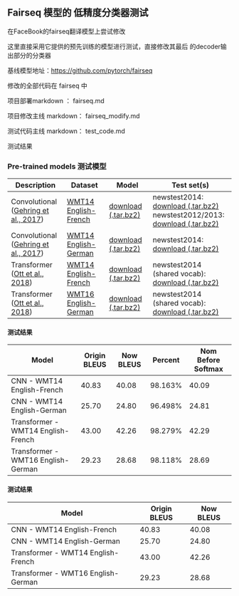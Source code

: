 ## Fairseq 模型的 低精度分类器测试

在FaceBook的fairseq翻译模型上尝试修改 
 
这里直接采用它提供的预先训练的模型进行测试，直接修改其最后 的decoder输出部分的分类器 

基线模型地址：https://github.com/pytorch/fairseq

修改的全部代码在 fairseq 中

项目部署markdown ： fairseq.md

项目修改主线 markdown： fairseq_modify.md

测试代码主线 markdown： test_code.md

测试结果

### Pre-trained models  测试模型

Description | Dataset | Model | Test set(s)
---|---|---|---
Convolutional <br> ([Gehring et al., 2017](https://arxiv.org/abs/1705.03122)) | [WMT14 English-French](http://statmt.org/wmt14/translation-task.html#Download) | [download (.tar.bz2)](https://dl.fbaipublicfiles.com/fairseq/models/wmt14.v2.en-fr.fconv-py.tar.bz2) | newstest2014: <br> [download (.tar.bz2)](https://dl.fbaipublicfiles.com/fairseq/data/wmt14.v2.en-fr.newstest2014.tar.bz2) <br> newstest2012/2013: <br> [download (.tar.bz2)](https://dl.fbaipublicfiles.com/fairseq/data/wmt14.v2.en-fr.ntst1213.tar.bz2)
Convolutional <br> ([Gehring et al., 2017](https://arxiv.org/abs/1705.03122)) | [WMT14 English-German](http://statmt.org/wmt14/translation-task.html#Download) | [download (.tar.bz2)](https://dl.fbaipublicfiles.com/fairseq/models/wmt14.en-de.fconv-py.tar.bz2) | newstest2014: <br> [download (.tar.bz2)](https://dl.fbaipublicfiles.com/fairseq/data/wmt14.en-de.newstest2014.tar.bz2)
Transformer <br> ([Ott et al., 2018](https://arxiv.org/abs/1806.00187)) | [WMT14 English-French](http://statmt.org/wmt14/translation-task.html#Download) | [download (.tar.bz2)](https://dl.fbaipublicfiles.com/fairseq/models/wmt14.en-fr.joined-dict.transformer.tar.bz2) | newstest2014 (shared vocab): <br> [download (.tar.bz2)](https://dl.fbaipublicfiles.com/fairseq/data/wmt14.en-fr.joined-dict.newstest2014.tar.bz2)
Transformer <br> ([Ott et al., 2018](https://arxiv.org/abs/1806.00187)) | [WMT16 English-German](https://drive.google.com/uc?export=download&id=0B_bZck-ksdkpM25jRUN2X2UxMm8) | [download (.tar.bz2)](https://dl.fbaipublicfiles.com/fairseq/models/wmt16.en-de.joined-dict.transformer.tar.bz2) | newstest2014 (shared vocab): <br> [download (.tar.bz2)](https://dl.fbaipublicfiles.com/fairseq/data/wmt16.en-de.joined-dict.newstest2014.tar.bz2)


#### 测试结果
Model | Origin BLEUS | Now BLEUS | Percent | Nom Before Softmax
---|---|---|---|---
CNN - WMT14 English-French | 40.83 | 40.08 | 98.163% | 40.09
CNN - WMT14 English-German | 25.70 | 24.80 | 96.498% | 24.81
Transformer - WMT14 English-French | 43.00 | 42.26 | 98.279% | 42.29
Transformer - WMT16 English-German | 29.23 | 28.68 | 98.118% | 28.69 

#### 测试结果
Model | Origin BLEUS | Now BLEUS
---|---|---
CNN - WMT14 English-French | 40.83 | 40.08
CNN - WMT14 English-German | 25.70 | 24.80
Transformer - WMT14 English-French | 43.00 | 42.26
Transformer - WMT16 English-German | 29.23 | 28.68
